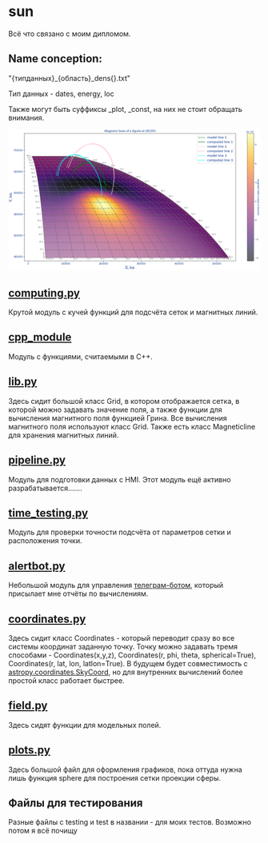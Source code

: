 # sun
Всё что связано с моим дипломом.

## Name conception:

"{типданных}_{область}_dens{}.txt"

Тип данных - dates, energy, loc

Также могут быть суффиксы _plot, _const, на них не стоит обращать внимания.



![Картинка магнитных линий построенных этим кодом](pics/bestpicture.png)

## [computing.py](computing.py)
Крутой модуль с кучей функций для подсчёта сеток и магнитных линий. 

## [cpp_module](cpp_module)
Модуль с функциями, считаемыми в C++.

## [lib.py](lib.py)

Здесь сидит большой класс Grid, в котором отображается сетка, в которой можно задавать значение поля, а также функции для вычисления магнитного поля функцией Грина. Все вычисления магнитного поля используют класс Grid. Также есть класс Magneticline для хранения магнитных линий.

## [pipeline.py](pipeline.py)
Модуль для подготовки данных с HMI. Этот модуль ещё активно разрабатывается.......

## [time_testing.py](time_testing.py)

Модуль для проверки точности подсчёта от параметров сетки и расположения точки.

## [alertbot.py](alertbot.py)

Небольшой модуль для управления [телеграм-ботом](https://t.me/rafa_alert_bot), который присылает мне отчёты по вычислениям.

## [coordinates.py](coordinates.py)
Здесь сидит класс Coordinates - который переводит сразу во все системы координат заданную точку. Точку можно задавать тремя способами - Coordinates(x,y,z), Coordinates(r, phi, theta, spherical=True), Coordinates(r, lat, lon, latlon=True).
В будущем будет совместимость с [astropy.coordinates.SkyCoord](https://docs.astropy.org/en/stable/api/astropy.coordinates.SkyCoord.html), но для внутренних вычислений более простой класс работает быстрее.

## [field.py](field.py)
Здесь сидят функции для модельных полей.

## [plots.py](plots.py)
Здесь большой файл для оформления графиков, пока оттуда нужна лишь функция sphere для построения сетки проекции сферы.

## Файлы для тестирования

Разные файлы с testing и test в названии - для моих тестов. Возможно потом я всё почищу
